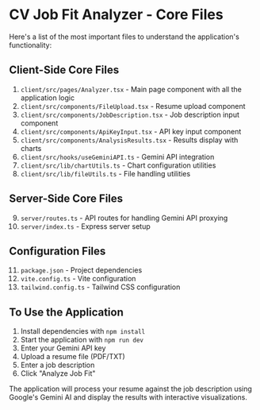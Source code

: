 # CV Job Fit Analyzer - Core Files

Here's a list of the most important files to understand the application's functionality:

## Client-Side Core Files

1. `client/src/pages/Analyzer.tsx` - Main page component with all the application logic
2. `client/src/components/FileUpload.tsx` - Resume upload component
3. `client/src/components/JobDescription.tsx` - Job description input component
4. `client/src/components/ApiKeyInput.tsx` - API key input component
5. `client/src/components/AnalysisResults.tsx` - Results display with charts
6. `client/src/hooks/useGeminiAPI.ts` - Gemini API integration
7. `client/src/lib/chartUtils.ts` - Chart configuration utilities
8. `client/src/lib/fileUtils.ts` - File handling utilities

## Server-Side Core Files

9. `server/routes.ts` - API routes for handling Gemini API proxying
10. `server/index.ts` - Express server setup

## Configuration Files

11. `package.json` - Project dependencies
12. `vite.config.ts` - Vite configuration
13. `tailwind.config.ts` - Tailwind CSS configuration

## To Use the Application

1. Install dependencies with `npm install`
2. Start the application with `npm run dev`
3. Enter your Gemini API key
4. Upload a resume file (PDF/TXT)
5. Enter a job description
6. Click "Analyze Job Fit"

The application will process your resume against the job description using Google's Gemini AI and display the results with interactive visualizations.